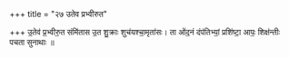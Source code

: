 +++
title = "२७ उतेव प्रभ्वीरुत"

+++
उ॒तेव॑ प्र॒भ्वीरु॒त संमि॑तास उ॒त शु॒क्राः शुच॑यश्चा॒मृता॑सः। ता ओ॑द॒नं दंप॑तिभ्यां॒ प्रशि॑ष्टा॒ आपः॒ शिक्ष॑न्तीः पचता सुनाथाः ॥